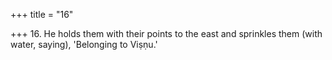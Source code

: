+++
title = "16"

+++
16. He holds them with their points to the east and sprinkles them (with water, saying), 'Belonging to Viṣṇu.'
